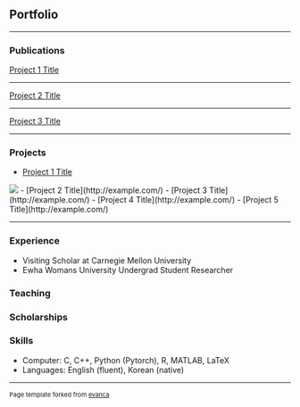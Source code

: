 ## Portfolio

---

### Publications

[Project 1 Title](/sample_page)

---
[Project 2 Title](/pdf/sample_presentation.pdf)

---
[Project 3 Title](http://example.com/)

---

### Projects

- [Project 1 Title](http://example.com/)
<img src="images/dummy_thumbnail.jpg?raw=true"/>
- [Project 2 Title](http://example.com/)
- [Project 3 Title](http://example.com/)
- [Project 4 Title](http://example.com/)
- [Project 5 Title](http://example.com/)

---

### Experience
- Visiting Scholar at Carnegie Mellon University
- Ewha Womans University Undergrad Student Researcher
### Teaching

### Scholarships

### Skills
- Computer: C, C++, Python (Pytorch), R, MATLAB, LaTeX
- Languages: English (fluent), Korean (native)
---
<p style="font-size:11px">Page template forked from <a href="https://github.com/evanca/quick-portfolio">evanca</a></p>
<!-- Remove above link if you don't want to attibute -->
